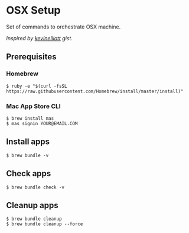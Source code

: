 # OSX Setup

Set of commands to orchestrate OSX machine.

*Inspired by [kevinelliott](https://gist.github.com/kevinelliott/7a152c556a83b322e0a8cd2df128235c/) gist.*

## Prerequisites

### Homebrew

```shell
$ ruby -e "$(curl -fsSL https://raw.githubusercontent.com/Homebrew/install/master/install)"
```

### Mac App Store CLI

```shell
$ brew install mas
$ mas signin YOUR@EMAIL.COM
```

## Install apps

```shell
$ brew bundle -v
```

## Check apps

```shell
$ brew bundle check -v
```

## Cleanup apps

```shell
$ brew bundle cleanup
$ brew bundle cleanup --force
```
